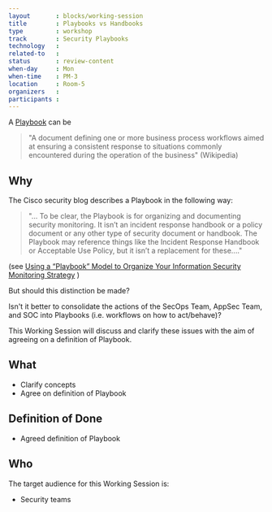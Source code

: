 ```yaml
---
layout       : blocks/working-session
title        : Playbooks vs Handbooks
type         : workshop
track        : Security Playbooks
technology   :
related-to   :
status       : review-content
when-day     : Mon
when-time    : PM-3
location     : Room-5
organizers   :
participants :
---
```


A [Playbook](https://en.wikipedia.org/wiki/Playbook) can be
> "A document defining one or more business process workflows aimed at ensuring a consistent response to situations commonly encountered during the operation of the business" (Wikipedia) 

## Why

The Cisco security blog describes a Playbook in the following way: 

> "... To be clear, the Playbook is for organizing and documenting security monitoring. It isn’t an incident response handbook or a policy document or any other type of security document or handbook. The Playbook may reference things like the Incident Response Handbook or Acceptable Use Policy, but it isn’t a replacement for these...."

(see [Using a “Playbook” Model to Organize Your Information Security Monitoring Strategy](http://blogs.cisco.com/security/using-a-playbook-model-to-organize-your-information-security-monitoring-strategy) )

But should this distinction be made?

Isn't it better to consolidate the actions of the SecOps Team, AppSec Team, and SOC into Playbooks (i.e. workflows on how to act/behave)?

This Working Session will discuss and clarify these issues with the aim of agreeing on a definition of Playbook.

## What

 - Clarify concepts
 - Agree on definition of Playbook
 
## Definition of Done

- Agreed definition of Playbook 

## Who

The target audience for this Working Session is:

 - Security teams
